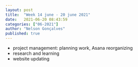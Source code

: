 ```yaml
---
layout: post
title:  "Week 14 june - 20 june 2021"
date:   2021-06-20 08:43:59
categories: ["06-2021"]
author: "Nelson Gonçalves"
published: true
---
```


* project management: planning work, Asana reorganizing
* research and learning
* website updating


